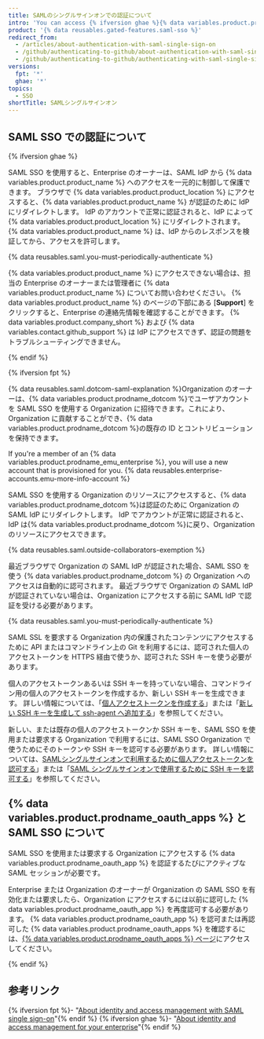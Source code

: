 ```yaml
---
title: SAMLのシングルサインオンでの認証について
intro: 'You can access {% ifversion ghae %}{% data variables.product.product_location %}{% elsif fpt %}an organization that uses SAML single sign-on (SSO){% endif %} by authenticating {% ifversion ghae %}with SAML single sign-on (SSO) {% endif %}through an identity provider (IdP).{% ifversion fpt %} After you authenticate with the IdP successfully from {% data variables.product.product_name %}, you must authorize any personal access token, SSH key, or {% data variables.product.prodname_oauth_app %} you would like to access the organization''s resources.{% endif %}'
product: '{% data reusables.gated-features.saml-sso %}'
redirect_from:
  - /articles/about-authentication-with-saml-single-sign-on
  - /github/authenticating-to-github/about-authentication-with-saml-single-sign-on
  - /github/authenticating-to-github/authenticating-with-saml-single-sign-on/about-authentication-with-saml-single-sign-on
versions:
  fpt: '*'
  ghae: '*'
topics:
  - SSO
shortTitle: SAMLシングルサインオン
---
```


## SAML SSO での認証について

{% ifversion ghae %}

SAML SSO を使用すると、Enterprise のオーナーは、SAML IdP から {% data variables.product.product_name %} へのアクセスを一元的に制御して保護できます。 ブラウザで {% data variables.product.product_location %} にアクセスすると、{% data variables.product.product_name %} が認証のために IdP にリダイレクトします。 IdP のアカウントで正常に認証されると、IdP によって {% data variables.product.product_location %} にリダイレクトされます。 {% data variables.product.product_name %} は、IdP からのレスポンスを検証してから、アクセスを許可します。

{% data reusables.saml.you-must-periodically-authenticate %}

{% data variables.product.product_name %} にアクセスできない場合は、担当の Enterprise のオーナーまたは管理者に {% data variables.product.product_name %} についてお問い合わせください。 {% data variables.product.product_name %} のページの下部にある [**Support**] をクリックすると、Enterprise の連絡先情報を確認することができます。 {% data variables.product.company_short %} および {% data variables.contact.github_support %} は IdP にアクセスできず、認証の問題をトラブルシューティングできません。

{% endif %}

{% ifversion fpt %}

{% data reusables.saml.dotcom-saml-explanation %}Organization のオーナーは、{% data variables.product.prodname_dotcom %}でユーザアカウントを SAML SSO を使用する Organization に招待できます。これにより、Organization に貢献することができ、{% data variables.product.prodname_dotcom %}の既存の ID とコントリビューションを保持できます。

If you're a member of an {% data variables.product.prodname_emu_enterprise %}, you will use a new account that is provisioned for you. {% data reusables.enterprise-accounts.emu-more-info-account %}


SAML SSO を使用する Organization のリソースにアクセスすると、{% data variables.product.prodname_dotcom %}は認証のために Organization の SAML IdP にリダイレクトします。 IdP でアカウントが正常に認証されると、IdP は{% data variables.product.prodname_dotcom %}に戻り、Organization のリソースにアクセスできます。

{% data reusables.saml.outside-collaborators-exemption %}

最近ブラウザで Organization の SAML IdP が認証された場合、SAML SSO を使う {% data variables.product.prodname_dotcom %} の Organization へのアクセスは自動的に認可されます。 最近ブラウザで Organization の SAML IdP が認証されていない場合は、Organization にアクセスする前に SAML IdP で認証を受ける必要があります。

{% data reusables.saml.you-must-periodically-authenticate %}

SAML SSL を要求する Organization 内の保護されたコンテンツにアクセスするために API またはコマンドライン上の Git を利用するには、認可された個人のアクセストークンを HTTPS 経由で使うか、認可された SSH キーを使う必要があります。

個人のアクセストークンあるいは SSH キーを持っていない場合、コマンドライン用の個人のアクセストークンを作成するか、新しい SSH キーを生成できます。 詳しい情報については、「[個人アクセストークンを作成する](/github/authenticating-to-github/creating-a-personal-access-token)」または「[新しい SSH キーを生成して ssh-agent へ追加する](/articles/generating-a-new-ssh-key-and-adding-it-to-the-ssh-agent)」を参照してください。

新しい、または既存の個人のアクセストークンか SSH キーを、SAML SSO を使用または要求する Organization で利用するには、SAML SSO Organization で使うためにそのトークンや SSH キーを認可する必要があります。 詳しい情報については、[SAMLシングルサインオンで利用するために個人アクセストークンを認可する](/articles/authorizing-a-personal-access-token-for-use-with-saml-single-sign-on)」または「[SAML シングルサインオンで使用するために SSH キーを認可する](/articles/authorizing-an-ssh-key-for-use-with-saml-single-sign-on)」を参照してください。

## {% data variables.product.prodname_oauth_apps %} と SAML SSO について

SAML SSO を使用または要求する Organization にアクセスする {% data variables.product.prodname_oauth_app %} を認証するたびにアクティブなSAML セッションが必要です。

Enterprise または Organization のオーナーが Organization の SAML SSO を有効化または要求したら、Organization にアクセスするには以前に認可した {% data variables.product.prodname_oauth_app %} を再度認可する必要があります。 {% data variables.product.prodname_oauth_app %} を認可または再認可した {% data variables.product.prodname_oauth_apps %} を確認するには、[{% data variables.product.prodname_oauth_apps %} ページ](https://github.com/settings/applications)にアクセスしてください。

{% endif %}

## 参考リンク

{% ifversion fpt %}- "[About identity and access management with SAML single sign-on](/organizations/managing-saml-single-sign-on-for-your-organization/about-identity-and-access-management-with-saml-single-sign-on)"{% endif %}
{% ifversion ghae %}- "[About identity and access management for your enterprise](/admin/authentication/about-identity-and-access-management-for-your-enterprise)"{% endif %}
